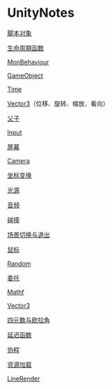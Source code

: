 # UnityNotes

​[脚本对象](UnityNotes/脚本对象.md)​

[生命周期函数](UnityNotes/生命周期函数.md)

[MonBehaviour](UnityNotes/MonBehaviour.md)

[GameObject](UnityNotes/GameObject.md)

[Time](UnityNotes/Time.md)

[Vector3](UnityNotes/Vector3.md)（位移、旋转、缩放、看向）

[父子](UnityNotes/父子.md)

[Input](UnityNotes/Input.md)

[屏幕](UnityNotes/屏幕.md)

[Camera](UnityNotes/Camera.md)

[坐标变换](UnityNotes/坐标变换.md)

[光源](UnityNotes/光源.md)

[音频](UnityNotes/音频.md)

[碰撞](UnityNotes/碰撞.md)

[场景切换与退出](UnityNotes/场景切换与退出.md)

[鼠标](UnityNotes/鼠标.md)

[Random](UnityNotes/Random.md)

[委托](UnityNotes/委托.md)

[Mathf](UnityNotes/Mathf.md)

[Vector3](UnityNotes/Vector3.md)

[四元数与欧拉角](UnityNotes/四元数与欧拉角.md)

[延迟函数](UnityNotes/延迟函数.md)

[协程](UnityNotes/协程与多线程.md)

[资源加载](UnityNotes/资源加载.md)

[LineRender](UnityNotes/LineRender.md)

‍

‍

‍
